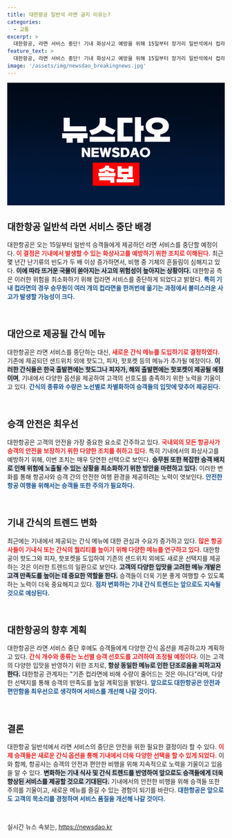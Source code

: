 ```yaml
---
title: 대한항공 일반석 라면 금지 이유는?
categories:
  - 교통
excerpt: >
  대한항공, 라면 서비스 중단! 기내 화상사고 예방을 위해 15일부터 장거리 일반석에서 컵라면 제공을 종료하고 핫도그, 피자 등 신규 간식으로 대체한다. 새로운 기내식 변화가 궁금하다면 클릭하세요!
feature_text: >
  대한항공, 라면 서비스 중단! 기내 화상사고 예방을 위해 15일부터 장거리 일반석에서 컵라면 제공을 종료하고 핫도그, 피자 등 신규 간식으로 대체한다. 새로운 기내식 변화가 궁금하다면 클릭하세요!
image: '/assets/img/newsdao_breakingnews.jpg'
---
```


<p><img src="/assets/img/newsdao_breakingnews.jpg" alt="flaretime 속보" /></p>

<h2 data-ke-size="size26">대한항공 일반석 라면 서비스 중단 배경</h2>

<p data-ke-size="size16">대한항공은 오는 15일부터 일반석 승객들에게 제공하던 라면 서비스를 중단할 예정이다. <b><span style="color: #ee2323;">이 결정은 기내에서 발생할 수 있는 화상사고를 예방하기 위한 조치로 이해된다.</span></b> 최근 몇 년간 난기류의 빈도가 두 배 이상 증가하면서, 비행 중 기체의 흔들림이 심해지고 있다. <b><span style="background-color: #21538527;">이에 따라 뜨거운 국물이 쏟아지는 사고의 위험성이 높아지는 상황이다.</span></b> 대한항공 측은 이러한 위험을 최소화하기 위해 컵라면 서비스를 중단하게 되었다고 밝혔다. <b><span style="color: #1a5490;">특히 기내 컵라면의 경우 승무원이 여러 개의 컵라면을 한꺼번에 옮기는 과정에서 불미스러운 사고가 발생할 가능성이 크다.</span></b></p>

<p data-ke-size="size16">&nbsp;</p>

<h2 data-ke-size="size26">대안으로 제공될 간식 메뉴</h2>

<p data-ke-size="size16">대한항공은 라면 서비스를 중단하는 대신, <b><span style="color: #ee2323;">새로운 간식 메뉴를 도입하기로 결정하였다.</span></b> 기존에 제공되던 샌드위치 외에 핫도그, 피자, 핫포켓 등의 메뉴가 추가될 예정이다. <b><span style="background-color: #21538527;">이러한 간식들은 한국 출발편에는 핫도그나 피자가, 해외 출발편에는 핫포켓이 제공될 예정이며</span></b>, 기내에서 다양한 옵션을 제공하여 고객의 선호도를 충족하기 위한 노력을 기울이고 있다. <b><span style="color: #1a5490;">간식의 종류와 수량은 노선별로 차별화하여 승객들의 입맛에 맞추어 제공된다.</span></b></p>

<p data-ke-size="size16">&nbsp;</p>

<h2 data-ke-size="size26">승객 안전은 최우선</h2>

<p data-ke-size="size16">대한항공은 고객의 안전을 가장 중요한 요소로 간주하고 있다. <b><span style="color: #ee2323;">국내외의 모든 항공사가 승객의 안전을 보장하기 위한 다양한 조치를 취하고 있다.</span></b> 특히 기내에서의 화상사고를 예방하기 위해, 이번 조치는 매우 당연한 선택으로 보인다. <b><span style="background-color: #21538527;">승무원 또한 복잡한 승객 배치로 인해 위험에 노출될 수 있는 상황을 최소화하기 위한 방안을 마련하고 있다.</span></b> 이러한 변화를 통해 항공사와 승객 간의 안전한 여행 환경을 제공하려는 노력이 엿보인다. <b><span style="color: #1a5490;">안전한 항공 여행을 위해서는 승객들 또한 주의가 필요하다.</span></b></p>

<p data-ke-size="size16">&nbsp;</p>

<h2 data-ke-size="size26">기내 간식의 트렌드 변화</h2>

<p data-ke-size="size16">최근에는 기내에서 제공되는 간식 메뉴에 대한 관심과 수요가 증가하고 있다. <b><span style="color: #ee2323;">많은 항공사들이 기내식 또는 간식의 퀄리티를 높이기 위해 다양한 메뉴를 연구하고 있다.</span></b> 대한항공이 핫도그와 피자, 핫포켓을 도입하여 기존의 샌드위치 외에도 새로운 선택지를 제공하는 것은 이러한 트렌드의 일환으로 보인다. <b><span style="background-color: #21538527;">고객의 다양한 입맛을 고려한 메뉴 개발은 고객 만족도를 높이는 데 중요한 역할을 한다.</span></b> 승객들이 더욱 기분 좋게 여행할 수 있도록 하는 노력이 더욱 중요해지고 있다. <b><span style="color: #1a5490;">점차 변화하는 기내 간식 트렌드는 앞으로도 지속될 것으로 예상된다.</span></b></p>

<p data-ke-size="size16">&nbsp;</p>

<h2 data-ke-size="size26">대한항공의 향후 계획</h2>

<p data-ke-size="size16">대한항공은 라면 서비스 중단 후에도 승객들에게 다양한 간식 옵션을 제공하고자 계획하고 있다. <b><span style="color: #ee2323;">간식 개수와 종류는 노선별 승객 선호도를 고려하여 조정될 예정이다.</span></b> 이는 고객의 다양한 입맛을 반영하기 위한 조치로, <b><span style="background-color: #21538527;">항상 동일한 메뉴로 인한 단조로움을 피하고자 한다.</span></b> 대한항공 관계자는 "기존 컵라면에 비해 수량이 줄어드는 것은 아니다"라며, 다양한 선택지를 통해 승객의 만족도를 높일 계획임을 밝혔다. <b><span style="color: #1a5490;">앞으로도 대한항공은 안전과 편안함을 최우선으로 생각하며 서비스를 개선해 나갈 것이다.</span></b></p>

<p data-ke-size="size16">&nbsp;</p>

<h2 data-ke-size="size26">결론</h2>

<p data-ke-size="size16">대한항공 일반석에서 라면 서비스의 중단은 안전을 위한 필요한 결정이라 할 수 있다. <b><span style="color: #ee2323;">이제 승객들은 새로운 간식 옵션을 통해 기내에서 더욱 다양한 선택을 할 수 있게 되었다.</span></b> 이와 함께, 항공사는 승객의 안전과 편안한 비행을 위해 지속적으로 노력을 기울이고 있음을 알 수 있다. <b><span style="background-color: #21538527;">변화하는 기내 식사 및 간식 트렌드를 반영하여 앞으로도 승객들에게 더욱 향상된 서비스를 제공할 것으로 기대된다.</span></b> 기내에서의 안전한 비행을 위해 승객들 또한 주의를 기울이고, 새로운 메뉴를 즐길 수 있는 경험이 되기를 바란다. <b><span style="color: #1a5490;">대한항공은 앞으로도 고객의 목소리를 경청하며 서비스 품질을 개선해 나갈 것이다.</span></b></p> 

<p data-ke-size="size16">&nbsp;</p>
실시간 뉴스 속보는, <a href="https://newsdao.kr" rel="dofollow">https://newsdao.kr</a>


